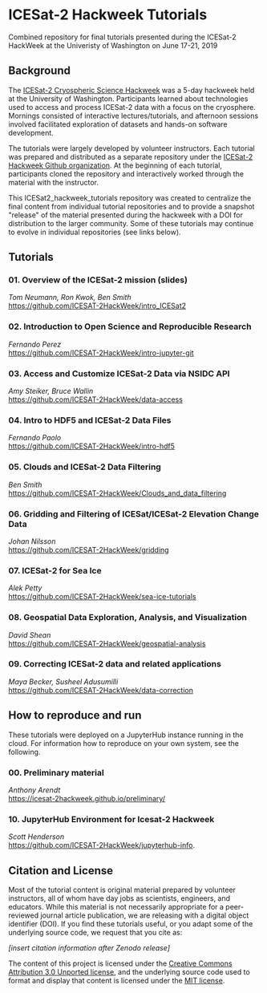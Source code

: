 # ICESat-2 Hackweek Tutorials
Combined repository for final tutorials presented during the ICESat-2 HackWeek at the Univeristy of Washington on June 17-21, 2019

## Background
The [ICESat-2 Cryospheric Science Hackweek](https://icesat-2hackweek.github.io/) was a 5-day hackweek held at the University of Washington. Participants learned about technologies used to access and process ICESat-2 data with a focus on the cryosphere. Mornings consisted of interactive lectures/tutorials, and afternoon sessions involved facilitated exploration of datasets and hands-on software development.  

The tutorials were largely developed by volunteer instructors.  Each tutorial was prepared and distributed as a separate repository under the [ICESat-2 Hackweek Github organization](https://github.com/ICESAT-2HackWeek).  At the beginning of each tutorial, participants cloned the repository and interactively worked through the material with the instructor.  

This ICESat2_hackweek_tutorials repository was created to centralize the final content from individual tutorial repositories and to provide a snapshot "release" of the material presented during the hackweek with a DOI for distribution to the larger community.  Some of these tutorials may continue to evolve in individual repositories (see links below).

## Tutorials 
### 01. Overview of the ICESat-2 mission (slides)
*Tom Neumann, Ron Kwok, Ben Smith*  
https://github.com/ICESAT-2HackWeek/intro_ICESat2

### 02. Introduction to Open Science and Reproducible Research
*Fernando Perez*  
https://github.com/ICESAT-2HackWeek/intro-jupyter-git

### 03. Access and Customize ICESat-2 Data via NSIDC API
*Amy Steiker, Bruce Wallin*  
https://github.com/ICESAT-2HackWeek/data-access

### 04. Intro to HDF5 and ICESat-2 Data Files
*Fernando Paolo*  
https://github.com/ICESAT-2HackWeek/intro-hdf5

### 05. Clouds and ICESat-2 Data Filtering
*Ben Smith*  
https://github.com/ICESAT-2HackWeek/Clouds_and_data_filtering

### 06. Gridding and Filtering of ICESat/ICESat-2 Elevation Change Data
*Johan Nilsson*   
https://github.com/ICESAT-2HackWeek/gridding

### 07. ICESat-2 for Sea Ice
*Alek Petty*  
https://github.com/ICESAT-2HackWeek/sea-ice-tutorials

### 08. Geospatial Data Exploration, Analysis, and Visualization
*David Shean*  
https://github.com/ICESAT-2HackWeek/geospatial-analysis

### 09. Correcting ICESat-2 data and related applications
*Maya Becker, Susheel Adusumilli*  
https://github.com/ICESAT-2HackWeek/data-correction

## How to reproduce and run
These tutorials were deployed on a JupyterHub instance running in the cloud.  For information how to reproduce on your own system, see the following.

### 00. Preliminary material
*Anthony Arendt*  
https://icesat-2hackweek.github.io/preliminary/

### 10. JupyterHub Environment for Icesat-2 Hackweek
*Scott Henderson*  
https://github.com/ICESAT-2HackWeek/jupyterhub-info.

## Citation and License
Most of the tutorial content is original material prepared by volunteer instructors, all of whom have day jobs as scientists, engineers, and educators.  While this material is not necessarily appropriate for a peer-reviewed journal article publication, we are releasing with a digital object identifier (DOI).  If you find these tutorials useful, or you adapt some of the underlying source code, we request that you cite as:

*[insert citation information after Zenodo release]*

The content of this project is licensed under the [Creative Commons Attribution 3.0 Unported license](https://creativecommons.org/licenses/by/3.0/), and the underlying source code used to format and display that content is licensed under the [MIT license](LICENSE.md).
